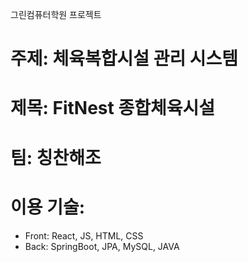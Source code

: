 그린컴퓨터학원 프로젝트

# 주제: 체육복합시설 관리 시스템
# 제목: FitNest 종합체육시설
# 팀: 칭찬해조
# 이용 기술:
* Front: React, JS, HTML, CSS
* Back: SpringBoot, JPA, MySQL, JAVA

